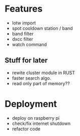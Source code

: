 Features
========
- lotw import
- spot cooldown station / band
- band filter
- dxcc filter
- watch command

Stuff for later
---------------
- rewite cluster module in RUST
- faster search algo. 
- read only part of memory??

Deployment
==========
- deploy on raspberry pi
- check/fix internet shutdown
- refactor code